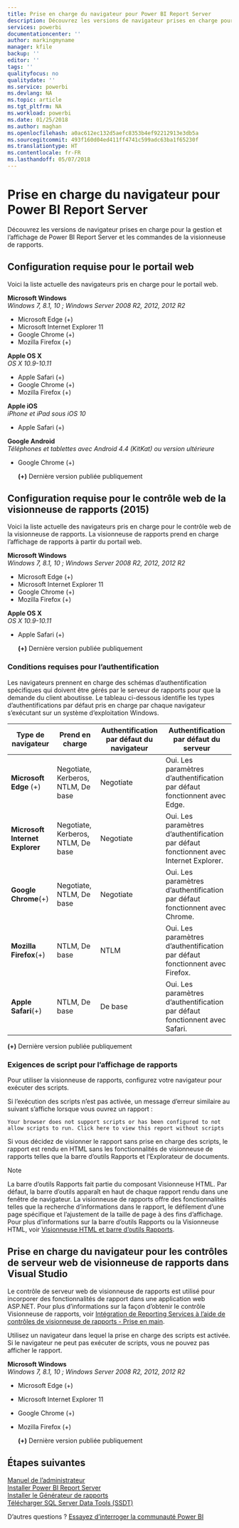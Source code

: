 ```yaml
---
title: Prise en charge du navigateur pour Power BI Report Server
description: Découvrez les versions de navigateur prises en charge pour la gestion et l’affichage de Power BI Report Server et les commandes de la visionneuse de rapports.
services: powerbi
documentationcenter: ''
author: markingmyname
manager: kfile
backup: ''
editor: ''
tags: ''
qualityfocus: no
qualitydate: ''
ms.service: powerbi
ms.devlang: NA
ms.topic: article
ms.tgt_pltfrm: NA
ms.workload: powerbi
ms.date: 01/25/2018
ms.author: maghan
ms.openlocfilehash: a0ac612ec132d5aefc8353b4ef92212913e3db5a
ms.sourcegitcommit: 493f160d04ed411ff4741c599adc63ba1f65230f
ms.translationtype: HT
ms.contentlocale: fr-FR
ms.lasthandoff: 05/07/2018
---
```

# <a name="browser-support-for-power-bi-report-server"></a>Prise en charge du navigateur pour Power BI Report Server
Découvrez les versions de navigateur prises en charge pour la gestion et l’affichage de Power BI Report Server et les commandes de la visionneuse de rapports.

## <a name="browser-requirements-for-the-web-portal"></a>Configuration requise pour le portail web
Voici la liste actuelle des navigateurs pris en charge pour le portail web.

**Microsoft Windows**  
*Windows 7, 8.1, 10 ; Windows Server 2008 R2, 2012, 2012 R2*

* Microsoft Edge (+)
* Microsoft Internet Explorer 11
* Google Chrome (+)
* Mozilla Firefox (+)

**Apple OS X**  
*OS X 10.9-10.11*

* Apple Safari (+)
* Google Chrome (+)
* Mozilla Firefox (+)

**Apple iOS**  
*iPhone et iPad sous iOS 10*

* Apple Safari (+)

**Google Android**  
*Téléphones et tablettes avec Android 4.4 (KitKat) ou version ultérieure*

* Google Chrome (+)
  
  **(+)**  Dernière version publiée publiquement

## <a name="browser-requirements-for-the-report-viewer-web-control-2015"></a>Configuration requise pour le contrôle web de la visionneuse de rapports (2015)
Voici la liste actuelle des navigateurs pris en charge pour le contrôle web de la visionneuse de rapports. La visionneuse de rapports prend en charge l’affichage de rapports à partir du portail web.

**Microsoft Windows**  
*Windows 7, 8.1, 10 ; Windows Server 2008 R2, 2012, 2012 R2*

* Microsoft Edge (+)
* Microsoft Internet Explorer 11
* Google Chrome (+)
* Mozilla Firefox (+)

**Apple OS X**  
*OS X 10.9-10.11*

* Apple Safari (+)
  
  **(+)**  Dernière version publiée publiquement

### <a name="authentication-requirements"></a>Conditions requises pour l’authentification
Les navigateurs prennent en charge des schémas d’authentification spécifiques qui doivent être gérés par le serveur de rapports pour que la demande du client aboutisse. Le tableau ci-dessous identifie les types d’authentifications par défaut pris en charge par chaque navigateur s’exécutant sur un système d’exploitation Windows.

| **Type de navigateur** | **Prend en charge** | **Authentification par défaut du navigateur** | **Authentification par défaut du serveur** |
| --- | --- | --- | --- |
| **Microsoft Edge** (+) |Negotiate, Kerberos, NTLM, De base |Negotiate |Oui. Les paramètres d’authentification par défaut fonctionnent avec Edge. |
| **Microsoft Internet Explorer** |Negotiate, Kerberos, NTLM, De base |Negotiate |Oui. Les paramètres d’authentification par défaut fonctionnent avec Internet Explorer. |
| **Google Chrome**(+) |Negotiate, NTLM, De base |Negotiate |Oui. Les paramètres d’authentification par défaut fonctionnent avec Chrome. |
| **Mozilla Firefox**(+) |NTLM, De base |NTLM |Oui. Les paramètres d’authentification par défaut fonctionnent avec Firefox. |
| **Apple Safari**(+) |NTLM, De base |De base |Oui. Les paramètres d’authentification par défaut fonctionnent avec Safari. |

 **(+)**  Dernière version publiée publiquement

### <a name="script-requirements-for-viewing-reports"></a>Exigences de script pour l’affichage de rapports
Pour utiliser la visionneuse de rapports, configurez votre navigateur pour exécuter des scripts.

Si l’exécution des scripts n’est pas activée, un message d’erreur similaire au suivant s’affiche lorsque vous ouvrez un rapport :

```
Your browser does not support scripts or has been configured to not allow scripts to run. Click here to view this report without scripts
```

 Si vous décidez de visionner le rapport sans prise en charge des scripts, le rapport est rendu en HTML sans les fonctionnalités de visionneuse de rapports telles que la barre d’outils Rapports et l’Explorateur de documents.

> [!NOTE]
> La barre d’outils Rapports fait partie du composant Visionneuse HTML. Par défaut, la barre d’outils apparaît en haut de chaque rapport rendu dans une fenêtre de navigateur. La visionneuse de rapports offre des fonctionnalités telles que la recherche d’informations dans le rapport, le défilement d’une page spécifique et l’ajustement de la taille de page à des fins d’affichage. Pour plus d’informations sur la barre d’outils Rapports ou la Visionneuse HTML, voir [Visionneuse HTML et barre d’outils Rapports](https://docs.microsoft.com/sql/reporting-services/html-viewer-and-the-report-toolbar).
> 
> 

## <a name="browser-support-for-report-viewer-web-server-controls-in-visual-studio"></a>Prise en charge du navigateur pour les contrôles de serveur web de visionneuse de rapports dans Visual Studio
Le contrôle de serveur web de visionneuse de rapports est utilisé pour incorporer des fonctionnalités de rapport dans une application web ASP.NET. Pour plus d’informations sur la façon d’obtenir le contrôle Visionneuse de rapports, voir [Intégration de Reporting Services à l’aide de contrôles de visionneuse de rapports - Prise en main](https://docs.microsoft.com/sql/reporting-services/application-integration/integrating-reporting-services-using-reportviewer-controls-get-started).

Utilisez un navigateur dans lequel la prise en charge des scripts est activée. Si le navigateur ne peut pas exécuter de scripts, vous ne pouvez pas afficher le rapport.

**Microsoft Windows**  
*Windows 7, 8.1, 10 ; Windows Server 2008 R2, 2012, 2012 R2*

* Microsoft Edge (+)
* Microsoft Internet Explorer 11
* Google Chrome (+)
* Mozilla Firefox (+)
  
  **(+)**  Dernière version publiée publiquement

## <a name="next-steps"></a>Étapes suivantes
[Manuel de l’administrateur](admin-handbook-overview.md)  
[Installer Power BI Report Server](install-report-server.md)  
[Installer le Générateur de rapports](https://docs.microsoft.com/sql/reporting-services/install-windows/install-report-builder)  
[Télécharger SQL Server Data Tools (SSDT)](http://go.microsoft.com/fwlink/?LinkID=616714)

D’autres questions ? [Essayez d’interroger la communauté Power BI](https://community.powerbi.com/)

